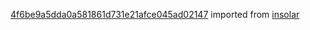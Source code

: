 [4f6be9a5dda0a581861d731e21afce045ad02147](https://github.com/insolar/insolar/commit/4f6be9a5dda0a581861d731e21afce045ad02147) imported from [insolar](https://github.com/insolar/insolar)

